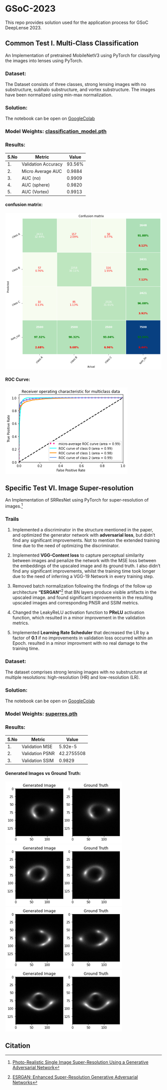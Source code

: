 # __GSoC-2023__

This repo provides solution used for the application process for GSoC DeepLense 2023. <br>


## __Common Test I. Multi-Class Classification__

An Implementation of pretrained MobileNetV3 using PyTorch for classifying the images into lenses using PyTorch.

### **Dataset**:
The Dataset consists of three classes, strong lensing images with no substructure, subhalo substructure, and vortex substructure. The images have been normalized using min-max normalization.

### **Solution**:
The notebook can be open on [GoogleColab](https://colab.research.google.com/drive/1lJTy1PWsbkNAykuz6oRYMKkvjbqJKis-?usp=sharing)


### **Model Weights**: [classification_model.pth](/weights/classification_model.pth)



### **Results**:

| S.No | Metric              | Value  |
| ---- | ------------------- | ------ |
| 1.   | Validation Accuracy | 93.56% |
| 2.   | Micro Average AUC   | 0.9884 |
| 3.   | AUC (no)            | 0.9909 |
| 4.   | AUC (sphere)        | 0.9820 |
| 5.   | AUC (Vortex)        | 0.9913 |

#### **confusion matrix**:

<img src="images/confusion_matrix.png">

#### **ROC Curve**:

<img src="images/ROC_Curve.png">

<br>

## __Specific Test VI. Image Super-resolution__

An Implementation of SRResNet using PyTorch for super-resolution of images.[^1]

### Trails

1. Implemented a discriminator in the structure mentioned in the paper, and optimized the generator network with **adversarial loss**, but didn’t find any significant improvements. Not to mention the extended training time due to the need of optimizing the discriminator.

2. Implemented **VGG-Content loss** to capture perceptual similarity between images and penalize the network with the MSE loss between the embeddings of the upscaled image and its ground truth. I also didn’t find any significant improvements, whilst the training time took longer due to the need of inferring a VGG-19 Network in every training step.

3. Removed batch normalization following the findings of the follow up architecture **“ESRGAN”**[^2] that BN layers produce visible artifacts in the upscaled image. and found significant improvements in the resulting upscaled images and corresponding PNSR and SSIM metrics.

4. Changed the LeakyReLU activation function to **PReLU** activation function, which resulted in a minor improvement in the validation metrics.

5. Implemented **Learning Rate Scheduler** that decreased the LR by a factor of **0.1** if no improvements in validation loss occurred within an Epoch. resulted in a minor improvment with no real damage to the training time.

### **Dataset**:
The dataset comprises strong lensing images with no substructure at multiple resolutions: high-resolution (HR) and low-resolution (LR).

### **Solution**:
The notebook can be open on [GoogleColab](https://colab.research.google.com/drive/1UOhPnVv-YDzBvhI5va-PipOj3BV9LHMT?usp=sharing)


### **Model Weights**: [superres.pth](/weights/superres.pth)

### **Results**:
| S.No | Metric          | Value    |
| ---- | --------------- | -------- |
| 1.   | Validation MSE  | 5.92e-5  |
| 2.   | Validation PSNR | 42.2755508  |
| 3.   | Validation SSIM | 0.9829  |  

#### **Generated Images vs Ground Truth**:
![1.png](images/1.png)
![2.png](images/2.png)
![3.png](images/3.png)
![4.png](images/4.png)
## __Citation__


[^1]: [Photo-Realistic Single Image Super-Resolution Using a Generative Adversarial Network](https://arxiv.org/abs/1609.04802)
[^2]: [ESRGAN: Enhanced Super-Resolution Generative Adversarial Networks](https://arxiv.org/abs/1809.00219)


